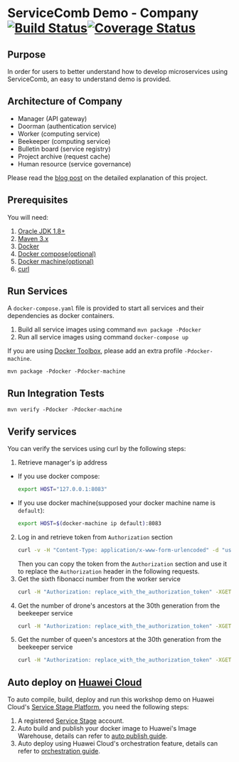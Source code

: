 # ServiceComb Demo - Company [![Build Status](https://travis-ci.org/ServiceComb/LinuxCon-Beijing-WorkShop.svg?branch=master)](https://travis-ci.org/ServiceComb/LinuxCon-Beijing-WorkShop)[![Coverage Status](https://coveralls.io/repos/github/ServiceComb/LinuxCon-Beijing-WorkShop/badge.svg)](https://coveralls.io/github/ServiceComb/LinuxCon-Beijing-WorkShop)

## Purpose
In order for users to better understand how to develop microservices using ServiceComb, an easy to
understand demo is provided.

## Architecture of Company
* Manager (API gateway) 
* Doorman (authentication service)
* Worker (computing service)
* Beekeeper (computing service)
* Bulletin board (service registry)
* Project archive (request cache)
* Human resource (service governance)

Please read the [blog post](http://servicecomb.io/docs/linuxcon-workshop-demo/) on the detailed explanation of this project.

## Prerequisites
You will need:
1. [Oracle JDK 1.8+][jdk]
2. [Maven 3.x][maven]
3. [Docker][docker]
4. [Docker compose(optional)][docker_compose]
5. [Docker machine(optional)][docker_machine]
6. [curl][curl]

[jdk]: http://www.oracle.com/technetwork/java/javase/downloads/jdk8-downloads-2133151.html
[maven]: https://maven.apache.org/install.html
[docker]: https://www.docker.com/get-docker
[docker_compose]: https://docs.docker.com/compose/install/
[docker_machine]: https://docs.docker.com/machine/install-machine/
[curl]: https://curl.haxx.se

## Run Services
A `docker-compose.yaml` file is provided to start all services and their dependencies as docker containers.
1. Build all service images using command `mvn package -Pdocker`
1. Run all service images using command `docker-compose up`

If you are using [Docker Toolbox](https://www.docker.com/products/docker-toolbox), please add an extra profile `-Pdocker-machine`.

```mvn package -Pdocker -Pdocker-machine```

## Run Integration Tests

```
mvn verify -Pdocker -Pdocker-machine
```

## Verify services
You can verify the services using curl by the following steps:
1. Retrieve manager's ip address
  * If you use docker compose:
    ```bash
    export HOST="127.0.0.1:8083"
    ```
  * If you use docker machine(supposed your docker machine name is `default`):
    ```bash
    export HOST=$(docker-machine ip default):8083
    ```
2. Log in and retrieve token from `Authorization` section
    ```bash
    curl -v -H "Content-Type: application/x-www-form-urlencoded" -d "username=jordan&password=password" -XPOST "http://$HOST/doorman/rest/login"
    ```
    Then you can copy the token from the `Authorization` section and use it to replace the `Authorization` header in the following requests.  
3. Get the sixth fibonacci number from the worker service
    ```bash
    curl -H "Authorization: replace_with_the_authorization_token" -XGET "http://$HOST/worker/fibonacci/term?n=6"
    ```
4. Get the number of drone's ancestors at the 30th generation from the beekeeper service
    ```bash
    curl -H "Authorization: replace_with_the_authorization_token" -XGET "http://$HOST/beekeeper/rest/drone/ancestors/30"
    ```
5. Get the number of queen's ancestors at the 30th generation from the beekeeper service
    ```bash
    curl -H "Authorization: replace_with_the_authorization_token" -XGET "http://$HOST/beekeeper/rest/queen/ancestors/30"
    ```

## Auto deploy on [Huawei Cloud][huawei_cloud]
To auto compile, build, deploy and run this workshop demo on Huawei Cloud's [Service Stage Platform][service_stage], you need the following steps:

1. A registered [Service Stage][service_stage] account.
2. Auto build and publish your docker image to Huawei's Image Warehouse, details can refer to [auto publish guide][publish_guide].
3. Auto deploy using Huawei Cloud's orchestration feature, details can refer to [orchestration guide][orchestration_guide]. 

[huawei_cloud]: http://www.hwclouds.com
[service_stage]: https://servicestage.hwclouds.com/servicestage
[publish_guide]: docs/how-to-auto-publish-images-to-huawei-cloud.md
[orchestration_guide]: docs/how-to-auto-deploy-on-huawei-cloud.md
